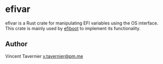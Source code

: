 # efivar

efivar is a Rust crate for manipulating EFI variables using the OS interface.
This crate is mainly used by [efiboot](../efiboot) to implement its
functionality.

## Author

Vincent Tavernier <v.tavernier@pm.me>
